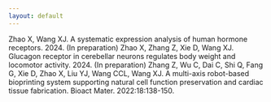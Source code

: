 ```yaml
---
layout: default
---
```


Zhao X, Wang XJ. A systematic expression analysis of human hormone receptors. 2024. (In preparation)
Zhao X, Zhang Z, Xie D, Wang XJ. Glucagon receptor in cerebellar neurons regulates body weight and locomotor activity. 2024. (In preparation)
Zhang Z, Wu C, Dai C, Shi Q, Fang G, Xie D, Zhao X, Liu YJ, Wang CCL, Wang XJ. A multi-axis robot-based bioprinting system supporting natural cell function preservation and cardiac tissue fabrication. Bioact Mater. 2022:18:138-150.

